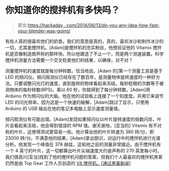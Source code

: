 # 你知道你的搅拌机有多快吗？

> 原文:[https://hackaday . com/2014/06/13/do-you-any-idea-how-fast-your-blender-was-going/](https://hackaday.com/2014/06/13/do-you-have-any-idea-how-fast-your-blender-was-going/)

有些人真的很喜欢他们的奶昔。我们的意思是真的，真的，喜欢冰沙和制作冰沙的一切，尤其是搅拌机。[Adam]是搅拌机的忠实粉丝，他想验证他的 Vitamix 搅拌机是否像制造商声称的那样快。所以他建造了不止一个，而是两个测速装置。科学搅拌机测量方法需要一个交叉检查他们的结果，以确保，对不对？

测量搅拌机的速度就是每分钟转数。恰当地说，[Adam 的]第一个测量工具是基于 LED 的频闪仪。频闪观测仪已经存在了数百年，是测量物体旋转速度的一种好方法。只要调整闪光灯的速度，直到旋转的物体看起来冻结。每秒眨眼的次数等于被测物体的每秒转数(RPS)。乘以 60 秒，你就得到了每分钟转数。[Adam]用 Arduino 作为频闪仪的大脑。他在他的试验板上连接了一个刻度盘，并用它来调节 LED 的闪光频率。因为这是一个快速的破解，[Adam]跳过了显示，只使用 Arduino 的 USB 输出在他的笔记本电脑上显示速度测量值。

频闪观测仪有可能出错。[Adam]发现如果频闪仪以叶片旋转速度的倍数闪烁，叶片会看起来冻结，他会得到错误的 RPM 值。谢天谢地，[亚当的] Vitamix 有不对称的叶片，这使得测试更容易一些。他计算出他的叶片转速为 380 转/分，即 23000 转/分。不满意他的结果，[Adam]拿出胆识，对运行中的搅拌机进行光谱分析。他发现一个峰值在 378 赫兹，这和他之前的测量非常接近。由于搅拌机有一个 4 英寸的叶片，这一切都算出叶片尖端速度大约是声称的 270 英里每小时。我们很高兴[亚当]找到了他的搅拌机问题的答案，但我们个人最喜欢的搅拌机黑客仍然是由 Top Gear 工作人员创造的 [V8 搅拌机。[通过黑客新闻]](https://www.youtube.com/watch?v=vDlMLqdvHzI)